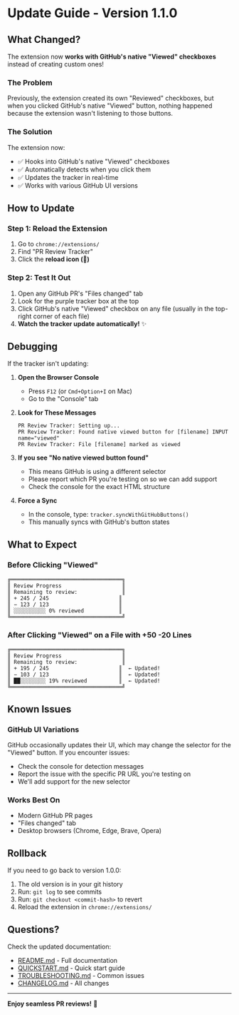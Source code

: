 # Update Guide - Version 1.1.0

## What Changed?

The extension now **works with GitHub's native "Viewed" checkboxes** instead of creating custom ones!

### The Problem
Previously, the extension created its own "Reviewed" checkboxes, but when you clicked GitHub's native "Viewed" button, nothing happened because the extension wasn't listening to those buttons.

### The Solution
The extension now:
- ✅ Hooks into GitHub's native "Viewed" checkboxes
- ✅ Automatically detects when you click them
- ✅ Updates the tracker in real-time
- ✅ Works with various GitHub UI versions

## How to Update

### Step 1: Reload the Extension
1. Go to `chrome://extensions/`
2. Find "PR Review Tracker"
3. Click the **reload icon (🔄)**

### Step 2: Test It Out
1. Open any GitHub PR's "Files changed" tab
2. Look for the purple tracker box at the top
3. Click GitHub's native "Viewed" checkbox on any file (usually in the top-right corner of each file)
4. **Watch the tracker update automatically!** ✨

## Debugging

If the tracker isn't updating:

1. **Open the Browser Console**
   - Press `F12` (or `Cmd+Option+I` on Mac)
   - Go to the "Console" tab

2. **Look for These Messages**
   ```
   PR Review Tracker: Setting up...
   PR Review Tracker: Found native viewed button for [filename] INPUT name="viewed"
   PR Review Tracker: File [filename] marked as viewed
   ```

3. **If you see "No native viewed button found"**
   - This means GitHub is using a different selector
   - Please report which PR you're testing on so we can add support
   - Check the console for the exact HTML structure

4. **Force a Sync**
   - In the console, type: `tracker.syncWithGitHubButtons()`
   - This manually syncs with GitHub's button states

## What to Expect

### Before Clicking "Viewed"
```
╔═══════════════════════════════════╗
║ Review Progress                   ║
║ Remaining to review:              ║
║ + 245 / 245                      ║
║ − 123 / 123                      ║
║ ░░░░░░░░░░ 0% reviewed           ║
╚═══════════════════════════════════╝
```

### After Clicking "Viewed" on a File with +50 -20 Lines
```
╔═══════════════════════════════════╗
║ Review Progress                   ║
║ Remaining to review:              ║
║ + 195 / 245                      ║  ← Updated!
║ − 103 / 123                      ║  ← Updated!
║ ██░░░░░░░░ 19% reviewed          ║  ← Updated!
╚═══════════════════════════════════╝
```

## Known Issues

### GitHub UI Variations
GitHub occasionally updates their UI, which may change the selector for the "Viewed" button. If you encounter issues:
- Check the console for detection messages
- Report the issue with the specific PR URL you're testing on
- We'll add support for the new selector

### Works Best On
- Modern GitHub PR pages
- "Files changed" tab
- Desktop browsers (Chrome, Edge, Brave, Opera)

## Rollback

If you need to go back to version 1.0.0:
1. The old version is in your git history
2. Run: `git log` to see commits
3. Run: `git checkout <commit-hash>` to revert
4. Reload the extension in `chrome://extensions/`

## Questions?

Check the updated documentation:
- [README.md](README.md) - Full documentation
- [QUICKSTART.md](QUICKSTART.md) - Quick start guide
- [TROUBLESHOOTING.md](TROUBLESHOOTING.md) - Common issues
- [CHANGELOG.md](CHANGELOG.md) - All changes

---

**Enjoy seamless PR reviews!** 🎉

